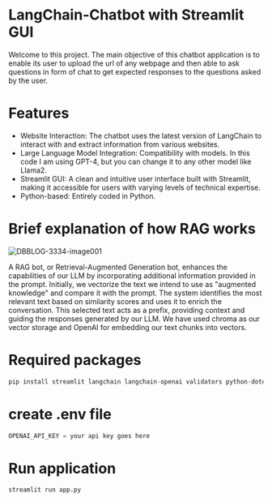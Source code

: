 # LangChain-Chatbot with Streamlit GUI

Welcome to this project. The main objective of this chatbot application is to enable its user to upload the url of any webpage and then able to ask questions in form of chat to get expected responses to the questions asked by the user.

# Features

- Website Interaction: The chatbot uses the latest version of LangChain to interact with and extract information from various websites.
- Large Language Model Integration: Compatibility with models. In this code I am using GPT-4, but you can change it to any other model like Llama2.
- Streamlit GUI: A clean and intuitive user interface built with Streamlit, making it accessible for users with varying levels of technical expertise.
- Python-based: Entirely coded in Python.

# Brief explanation of how RAG works

![DBBLOG-3334-image001](https://github.com/sameersk2k/LangChain-Chatbot/assets/115322069/5a05aebd-c900-4146-b954-1d8e30c68fef)

A RAG bot, or Retrieval-Augmented Generation bot, enhances the capabilities of our LLM by incorporating additional information provided in the prompt. Initially, we vectorize the text we intend to use as "augmented knowledge" and compare it with the prompt. The system identifies the most relevant text based on similarity scores and uses it to enrich the conversation. This selected text acts as a prefix, providing context and guiding the responses generated by our LLM.
We have used chroma as our vector storage and OpenAI for embedding our text chunks into vectors.

# Required packages

```python
pip install streamlit langchain langchain-openai validators python-dotenv
```

# create .env file

```python
OPENAI_API_KEY = your api key goes here
```

# Run application

```python
streamlit run app.py
```
